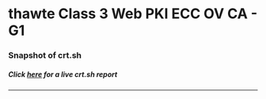 # thawte Class 3 Web PKI ECC OV CA - G1
### Snapshot of crt.sh
##### Click [here](https://crt.sh/?q=90C9EA1E92A1C85E37CB2A2FBF74CC5E9615AA190755EDE8EA6C7BAE33F18330) for a live crt.sh report

---
